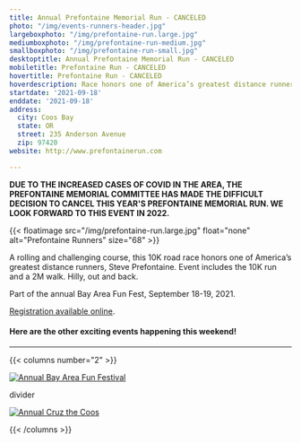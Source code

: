 ```yaml
---
title: Annual Prefontaine Memorial Run - CANCELED
photo: "/img/events-runners-header.jpg"
largeboxphoto: "/img/prefontaine-run.large.jpg"
mediumboxphoto: "/img/prefontaine-run-medium.jpg"
smallboxphoto: "/img/prefontaine-run-small.jpg"
desktoptitle: Annual Prefontaine Memorial Run - CANCELED
mobiletitle: Prefontaine Run - CANCELED
hovertitle: Prefontaine Run - CANCELED
hoverdescription: Race honors one of America’s greatest distance runners, Steve Prefontaine.
startdate: '2021-09-18'
enddate: '2021-09-18'
address:
  city: Coos Bay
  state: OR
  street: 235 Anderson Avenue
  zip: 97420
website: http://www.prefontainerun.com

---
```

**DUE TO THE INCREASED CASES OF COVID IN THE AREA, THE PREFONTAINE MEMORIAL COMMITTEE HAS MADE THE DIFFICULT DECISION TO CANCEL THIS YEAR'S PREFONTAINE MEMORIAL RUN. WE LOOK FORWARD TO THIS EVENT IN 2022.**

{{< floatimage src="/img/prefontaine-run.large.jpg" float="none" alt="Prefontaine Runners" size="68" >}}

A rolling and challenging course, this 10K road race honors one of America’s greatest distance runners, Steve Prefontaine. Event includes the 10K run and a 2M walk. Hilly, out and back.

Part of the annual Bay Area Fun Fest, September 18-19, 2021.

[Registration available online](http://www.prefontainerun.com/).

#### Here are the other exciting events happening this weekend!

***

{{< columns number="2" >}}

[![Annual Bay Area Fun Festival](/img/bay-area-fun-festival-column.jpg)](/event/annual-bay-area-fun-festival-2020/)

divider

[![Annual Cruz the Coos](/img/cruz-the-coos-column.jpg)](/event/annual-cruz-the-coos/)

{{< /columns >}}